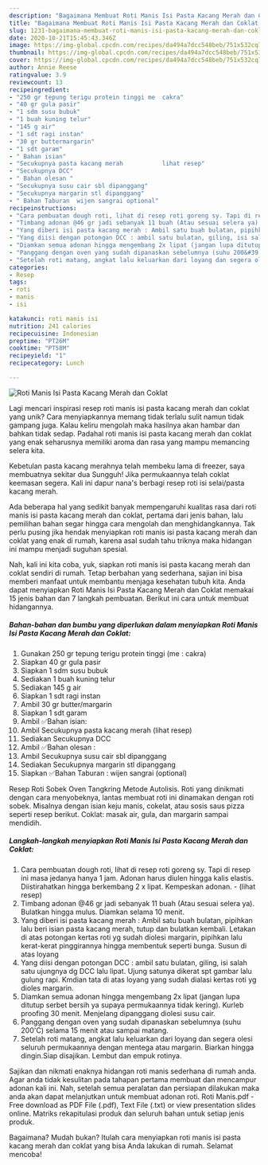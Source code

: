```yaml
---
description: "Bagaimana Membuat Roti Manis Isi Pasta Kacang Merah dan Coklat yang Bikin Ngiler"
title: "Bagaimana Membuat Roti Manis Isi Pasta Kacang Merah dan Coklat yang Bikin Ngiler"
slug: 1231-bagaimana-membuat-roti-manis-isi-pasta-kacang-merah-dan-coklat-yang-bikin-ngiler
date: 2020-10-21T15:45:43.346Z
image: https://img-global.cpcdn.com/recipes/da494a7dcc548beb/751x532cq70/roti-manis-isi-pasta-kacang-merah-dan-coklat-foto-resep-utama.jpg
thumbnail: https://img-global.cpcdn.com/recipes/da494a7dcc548beb/751x532cq70/roti-manis-isi-pasta-kacang-merah-dan-coklat-foto-resep-utama.jpg
cover: https://img-global.cpcdn.com/recipes/da494a7dcc548beb/751x532cq70/roti-manis-isi-pasta-kacang-merah-dan-coklat-foto-resep-utama.jpg
author: Annie Reese
ratingvalue: 3.9
reviewcount: 13
recipeingredient:
- "250 gr tepung terigu protein tinggi me  cakra"
- "40 gr gula pasir"
- "1 sdm susu bubuk"
- "1 buah kuning telur"
- "145 g air"
- "1 sdt ragi instan"
- "30 gr buttermargarin"
- "1 sdt garam"
- " Bahan isian"
- "Secukupnya pasta kacang merah           lihat resep"
- "Secukupnya DCC"
- " Bahan olesan "
- "Secukupnya susu cair sbl dipanggang"
- "Secukupnya margarin stl dipanggang"
- " Bahan Taburan  wijen sangrai optional"
recipeinstructions:
- "Cara pembuatan dough roti, lihat di resep roti goreng sy. Tapi di resep ini masa jedanya hanya 1 jam. Adonan harus diulen hingga kalis elastis. Diistirahatkan hingga berkembang 2 x lipat. Kempeskan adonan.             (lihat resep)"
- "Timbang adonan @46 gr jadi sebanyak 11 buah (Atau sesuai selera ya). Bulatkan hingga mulus. Diamkan selama 10 menit."
- "Yang diberi isi pasta kacang merah : Ambil satu buah bulatan, pipihkan lalu beri isian pasta kacang merah, tutup dan bulatkan kembali. Letakan di atas potongan kertas roti yg sudah diolesi margarin, pipihkan lalu kerat-kerat pinggirannya hingga membentuk seperti bunga. Susun di atas loyang"
- "Yang diisi dengan potongan DCC : ambil satu bulatan, giling, isi salah satu ujungnya dg DCC lalu lipat. Ujung satunya dikerat spt gambar lalu gulung rapi. Kmdian tata di atas loyang yang sudah dialasi kertas roti yg dioles margarin."
- "Diamkan semua adonan hingga mengembang 2x lipat (jangan lupa ditutup serbet bersih ya supaya permukaannya tidak kering). Kurleb proofing 30 menit. Menjelang dipanggang diolesi susu cair."
- "Panggang dengan oven yang sudah dipanaskan sebelumnya (suhu 200&#39;C) selama 15 menit atau sampai matang."
- "Setelah roti matang, angkat lalu keluarkan dari loyang dan segera olesi seluruh permukaannya dengan mentega atau margarin. Biarkan hingga dingin.Siap disajikan. Lembut dan empuk rotinya."
categories:
- Resep
tags:
- roti
- manis
- isi

katakunci: roti manis isi 
nutrition: 241 calories
recipecuisine: Indonesian
preptime: "PT26M"
cooktime: "PT58M"
recipeyield: "1"
recipecategory: Lunch

---
```



![Roti Manis Isi Pasta Kacang Merah dan Coklat](https://img-global.cpcdn.com/recipes/da494a7dcc548beb/751x532cq70/roti-manis-isi-pasta-kacang-merah-dan-coklat-foto-resep-utama.jpg)

Lagi mencari inspirasi resep roti manis isi pasta kacang merah dan coklat yang unik? Cara menyiapkannya memang tidak terlalu sulit namun tidak gampang juga. Kalau keliru mengolah maka hasilnya akan hambar dan bahkan tidak sedap. Padahal roti manis isi pasta kacang merah dan coklat yang enak seharusnya memiliki aroma dan rasa yang mampu memancing selera kita.

Kebetulan pasta kacang merahnya telah membeku lama di freezer, saya membuatnya sekitar dua Sungguh! Jika permukaannya telah coklat keemasan segera. Kali ini dapur nana&#39;s berbagi resep roti isi selai/pasta kacang merah.

Ada beberapa hal yang sedikit banyak mempengaruhi kualitas rasa dari roti manis isi pasta kacang merah dan coklat, pertama dari jenis bahan, lalu pemilihan bahan segar hingga cara mengolah dan menghidangkannya. Tak perlu pusing jika hendak menyiapkan roti manis isi pasta kacang merah dan coklat yang enak di rumah, karena asal sudah tahu triknya maka hidangan ini mampu menjadi suguhan spesial.


Nah, kali ini kita coba, yuk, siapkan roti manis isi pasta kacang merah dan coklat sendiri di rumah. Tetap berbahan yang sederhana, sajian ini bisa memberi manfaat untuk membantu menjaga kesehatan tubuh kita. Anda dapat menyiapkan Roti Manis Isi Pasta Kacang Merah dan Coklat memakai 15 jenis bahan dan 7 langkah pembuatan. Berikut ini cara untuk membuat hidangannya.

<!--inarticleads1-->

##### Bahan-bahan dan bumbu yang diperlukan dalam menyiapkan Roti Manis Isi Pasta Kacang Merah dan Coklat:

1. Gunakan 250 gr tepung terigu protein tinggi (me : cakra)
1. Siapkan 40 gr gula pasir
1. Siapkan 1 sdm susu bubuk
1. Sediakan 1 buah kuning telur
1. Sediakan 145 g air
1. Siapkan 1 sdt ragi instan
1. Ambil 30 gr butter/margarin
1. Siapkan 1 sdt garam
1. Ambil  ✅Bahan isian:
1. Ambil Secukupnya pasta kacang merah           (lihat resep)
1. Sediakan Secukupnya DCC
1. Ambil  ✅Bahan olesan :
1. Ambil Secukupnya susu cair sbl dipanggang
1. Sediakan Secukupnya margarin stl dipanggang
1. Siapkan  ✅Bahan Taburan : wijen sangrai (optional)


Resep Roti Sobek Oven Tangkring Metode Autolisis. Roti yang dinikmati dengan cara menyobeknya, lantas membuat roti ini dinamakan dengan roti sobek. Misalnya dengan isian keju manis, cokelat, atau sosis saus pizza seperti resep berikut. Coklat: masak air, gula, dan margarin sampai mendidih. 

<!--inarticleads2-->

##### Langkah-langkah menyiapkan Roti Manis Isi Pasta Kacang Merah dan Coklat:

1. Cara pembuatan dough roti, lihat di resep roti goreng sy. Tapi di resep ini masa jedanya hanya 1 jam. Adonan harus diulen hingga kalis elastis. Diistirahatkan hingga berkembang 2 x lipat. Kempeskan adonan. -             (lihat resep)
1. Timbang adonan @46 gr jadi sebanyak 11 buah (Atau sesuai selera ya). Bulatkan hingga mulus. Diamkan selama 10 menit.
1. Yang diberi isi pasta kacang merah : Ambil satu buah bulatan, pipihkan lalu beri isian pasta kacang merah, tutup dan bulatkan kembali. Letakan di atas potongan kertas roti yg sudah diolesi margarin, pipihkan lalu kerat-kerat pinggirannya hingga membentuk seperti bunga. Susun di atas loyang
1. Yang diisi dengan potongan DCC : ambil satu bulatan, giling, isi salah satu ujungnya dg DCC lalu lipat. Ujung satunya dikerat spt gambar lalu gulung rapi. Kmdian tata di atas loyang yang sudah dialasi kertas roti yg dioles margarin.
1. Diamkan semua adonan hingga mengembang 2x lipat (jangan lupa ditutup serbet bersih ya supaya permukaannya tidak kering). Kurleb proofing 30 menit. Menjelang dipanggang diolesi susu cair.
1. Panggang dengan oven yang sudah dipanaskan sebelumnya (suhu 200&#39;C) selama 15 menit atau sampai matang.
1. Setelah roti matang, angkat lalu keluarkan dari loyang dan segera olesi seluruh permukaannya dengan mentega atau margarin. Biarkan hingga dingin.Siap disajikan. Lembut dan empuk rotinya.


Sajikan dan nikmati enaknya hidangan roti manis sederhana di rumah anda. Agar anda tidak kesulitan pada tahapan pertama membuat dan mencampur adonan kali ini. Nah, setelah semua peralatan dan persiapan dilakukan maka anda akan dapat melanjutkan untuk membuat adonan roti. Roti Manis.pdf - Free download as PDF File (.pdf), Text File (.txt) or view presentation slides online. Matriks rekapitulasi produk dan seluruh bahan untuk setiap jenis produk. 

Bagaimana? Mudah bukan? Itulah cara menyiapkan roti manis isi pasta kacang merah dan coklat yang bisa Anda lakukan di rumah. Selamat mencoba!
